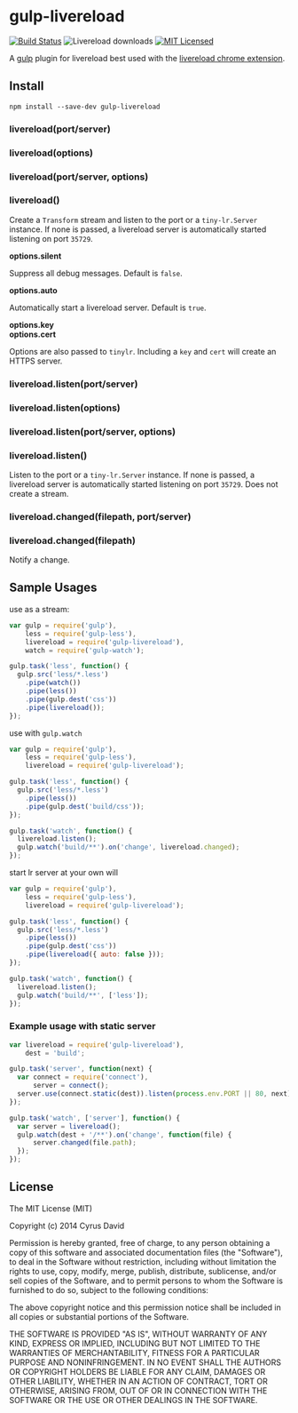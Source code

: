 gulp-livereload
===

[![Build Status](http://img.shields.io/travis/vohof/gulp-livereload/master.svg?style=flat)](https://travis-ci.org/vohof/gulp-livereload) ![Livereload downloads ](http://img.shields.io/npm/dm/gulp-livereload.svg?style=flat) [![MIT Licensed](http://img.shields.io/badge/license-MIT-blue.svg?style=flat)](#license)

A [gulp](https://github.com/gulpjs/gulp) plugin for livereload best used with the [livereload chrome extension](https://chrome.google.com/webstore/detail/livereload/jnihajbhpnppcggbcgedagnkighmdlei).

Install
---

```
npm install --save-dev gulp-livereload
```

### livereload(port/server)
### livereload(options)
### livereload(port/server, options)
### livereload()


Create a `Transform` stream and listen to the port or a `tiny-lr.Server` instance.  If none is passed, a livereload server is automatically started listening on port `35729`.


**options.silent**

Suppress all debug messages. Default is `false`.

**options.auto**

Automatically start a livereload server. Default is `true`.

**options.key**<br>
**options.cert**

Options are also passed to `tinylr`. Including a `key` and `cert` will create an HTTPS server.

### livereload.listen(port/server)
### livereload.listen(options)
### livereload.listen(port/server, options)
### livereload.listen()

Listen to the port or a `tiny-lr.Server` instance.  If none is passed, a livereload server is automatically started listening on port `35729`. Does not create a stream.

### livereload.changed(filepath, port/server)
### livereload.changed(filepath)

Notify a change.

Sample Usages
---

use as a stream:

```javascript
var gulp = require('gulp'),
    less = require('gulp-less'),
    livereload = require('gulp-livereload'),
    watch = require('gulp-watch');

gulp.task('less', function() {
  gulp.src('less/*.less')
    .pipe(watch())
    .pipe(less())
    .pipe(gulp.dest('css'))
    .pipe(livereload());
});
```

use with `gulp.watch`

```javascript
var gulp = require('gulp'),
    less = require('gulp-less'),
    livereload = require('gulp-livereload');

gulp.task('less', function() {
  gulp.src('less/*.less')
    .pipe(less())
    .pipe(gulp.dest('build/css'));
});

gulp.task('watch', function() {
  livereload.listen();
  gulp.watch('build/**').on('change', livereload.changed);
});
```

start lr server at your own will

```javascript
var gulp = require('gulp'),
    less = require('gulp-less'),
    livereload = require('gulp-livereload');

gulp.task('less', function() {
  gulp.src('less/*.less')
    .pipe(less())
    .pipe(gulp.dest('css'))
    .pipe(livereload({ auto: false }));
});

gulp.task('watch', function() {
  livereload.listen();
  gulp.watch('build/**', ['less']);
});
```

### Example usage with static server

```javascript
var livereload = require('gulp-livereload'),
    dest = 'build';

gulp.task('server', function(next) {
  var connect = require('connect'),
      server = connect();
  server.use(connect.static(dest)).listen(process.env.PORT || 80, next);
});

gulp.task('watch', ['server'], function() {
  var server = livereload();
  gulp.watch(dest + '/**').on('change', function(file) {
      server.changed(file.path);
  });
});
```

License
---

The MIT License (MIT)

Copyright (c) 2014 Cyrus David

Permission is hereby granted, free of charge, to any person obtaining a copy of this software and associated documentation files (the "Software"), to deal in the Software without restriction, including without limitation the rights to
use, copy, modify, merge, publish, distribute, sublicense, and/or sell copies of the Software, and to permit persons to whom the Software is furnished to do so, subject to the following conditions:

The above copyright notice and this permission notice shall be included in all copies or substantial portions of the Software.

THE SOFTWARE IS PROVIDED "AS IS", WITHOUT WARRANTY OF ANY KIND, EXPRESS OR IMPLIED, INCLUDING BUT NOT LIMITED TO THE WARRANTIES OF MERCHANTABILITY, FITNESS FOR A PARTICULAR PURPOSE AND NONINFRINGEMENT. IN NO EVENT SHALL THE AUTHORS OR
COPYRIGHT HOLDERS BE LIABLE FOR ANY CLAIM, DAMAGES OR OTHER LIABILITY, WHETHER IN AN ACTION OF CONTRACT, TORT OR OTHERWISE, ARISING FROM, OUT OF OR IN CONNECTION WITH THE SOFTWARE OR THE USE OR OTHER DEALINGS IN THE SOFTWARE.
